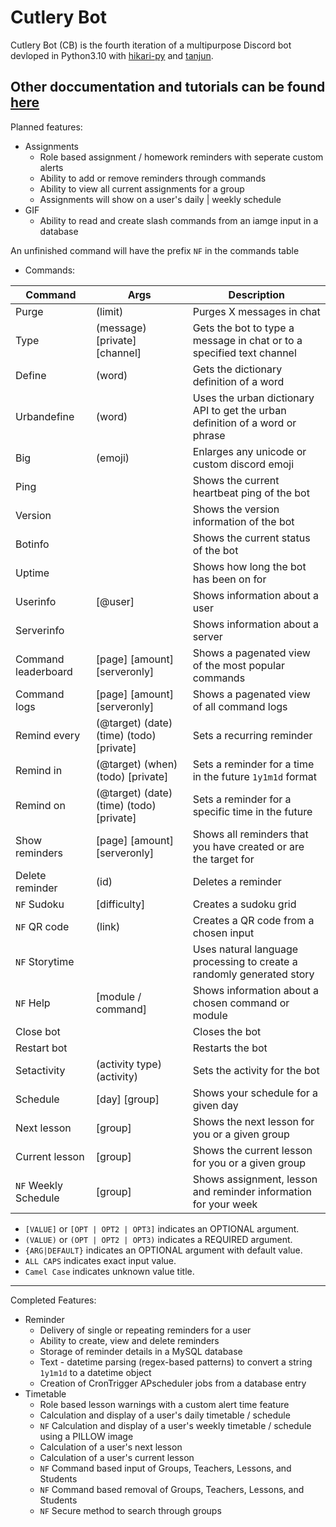 # Cutlery Bot
Cutlery Bot (CB) is the fourth iteration of a multipurpose Discord bot devloped in Python3.10 with [hikari-py](https://github.com/hikari-py/hikari) and [tanjun](https://github.com/FasterSpeeding/Tanjun).

Other doccumentation and tutorials can be found [here](https://www.bspoones.com/)
--------

Planned features:

 - Assignments
    - Role based assignment / homework reminders with seperate custom alerts
    - Ability to add or remove reminders through commands
    - Ability to view all current assignments for a group
    - Assignments will show on a user's daily | weekly schedule
 - GIF
    - Ability to read and create slash commands from an iamge input in a database

An unfinished command will have the prefix `NF` in the commands table

- Commands:

| Command | Args | Description |
|---------|------|-------------|
| Purge | (limit) | Purges X messages in chat |
| Type | (message) [private] [channel] | Gets the bot to type a message in chat or to a specified text channel |
| Define | (word) | Gets the dictionary definition of a word |
| Urbandefine | (word) | Uses the urban dictionary API to get the urban definition of a word or phrase |
| Big | (emoji) | Enlarges any unicode or custom discord emoji |
| Ping | | Shows the current heartbeat ping of the bot |
| Version | | Shows the version information of the bot |
| Botinfo | | Shows the current status of the bot |
| Uptime | | Shows how long the bot has been on for |
| Userinfo | [@user] | Shows information about a user |
| Serverinfo | | Shows information about a server |
| Command leaderboard | [page] [amount] [serveronly] | Shows a pagenated view of the most popular commands |
| Command logs | [page] [amount] [serveronly] | Shows a pagenated view of all command logs |
| Remind every | (@target) (date) (time) (todo) [private] | Sets a recurring reminder |
| Remind in | (@target) (when) (todo) [private] | Sets a reminder for a time in the future `1y1m1d` format|
| Remind on | (@target) (date) (time) (todo) [private] | Sets a reminder for a specific time in the future |
| Show reminders | [page] [amount] [serveronly] | Shows all reminders that you have created or are the target for |
| Delete reminder | (id) | Deletes a reminder |
| `NF` Sudoku | [difficulty] | Creates a sudoku grid |
| `NF` QR code | (link) | Creates a QR code from a chosen input |
| `NF` Storytime | | Uses natural language processing to create a randomly generated story |
| `NF` Help | [module / command] | Shows information about a chosen command or module |
| Close bot | | Closes the bot |
| Restart bot | | Restarts the bot |
| Setactivity | (activity type) (activity) | Sets the activity for the bot |
| Schedule | [day] [group] | Shows your schedule for a given day |
| Next lesson | [group] | Shows the next lesson for you or a given group|
| Current lesson | [group] | Shows the current lesson for you or a given group |
| `NF` Weekly Schedule| [group]| Shows assignment, lesson and reminder information for your week |

- `[VALUE]` or `[OPT | OPT2 | OPT3]` indicates an OPTIONAL argument.
- `(VALUE)` or `(OPT | OPT2 | OPT3)` indicates a REQUIRED argument.
- `{ARG|DEFAULT}` indicates an OPTIONAL argument with default value.
- `ALL CAPS` indicates exact input value.
- `Camel Case` indicates unknown value title.

--------

Completed Features:

 - Reminder
    - Delivery of single or repeating reminders for a user
    - Ability to create, view and delete reminders
    - Storage of reminder details in a MySQL database
    - Text - datetime parsing (regex-based patterns) to convert a string `1y1m1d` to a datetime object
    - Creation of CronTrigger APscheduler jobs from a database entry
 - Timetable
    - Role based lesson warnings with a custom alert time feature
    - Calculation and display of a user's daily timetable / schedule
    - `NF` Calculation and display of a user's weekly timetable / schedule using a PILLOW image
    - Calculation of a user's next lesson
    - Calculation of a user's current lesson
    - `NF` Command based input of Groups, Teachers, Lessons, and Students
    - `NF` Command based removal of Groups, Teachers, Lessons, and Students
    - `NF` Secure method to search through groups